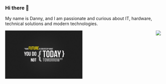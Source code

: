 ### Hi there 👋

My name is Danny, and I am passionate and curious about IT, hardware, technical solutions and modern technologies.

<img align="right" src="https://github-readme-stats.vercel.app/api?username=dnplkv&show_icons=true&icon_color=805AD5&text_color=718096&bg_color=ffffff" />

<p>
	<img src="https://github.com/dnplkv/dnplkv/blob/main/thumb-1920-234864.jpg" width="250"/>
</p>

